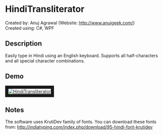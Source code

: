 # HindiTransliterator
Created by: Anuj Agrawal (Website: http://www.anujgeek.com/)
<br>
Created using: C#, WPF

## Description
Easily type in Hindi using an English keyboard. Supports all half-characters and all special character combinations.

## Demo

<a href="http://www.youtube.com/watch?feature=player_embedded&v=HlIID5hiF6c" target="_blank"><img src="http://img.youtube.com/vi/HlIID5hiF6c/0.jpg" alt="HindiTransliterator" border="10"/></a>

## Notes

The software uses KrutiDev family of fonts. You can download these fonts from: http://indiatyping.com/index.php/download/95-hindi-font-krutidev

